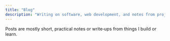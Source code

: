 ```yaml
---
title: "Blog"
description: "Writing on software, web development, and notes from projects"
---
```


Posts are mostly short, practical notes or write‑ups from things I build or learn.

